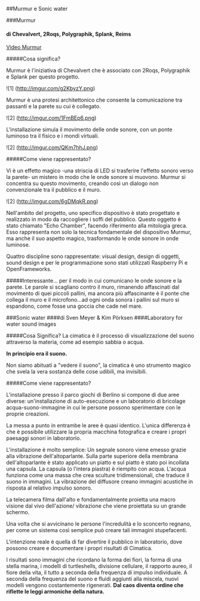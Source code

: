 ##Murmur e Sonic water 

###Murmur
#### di Chevalvert, 2Roqs, Polygraphik, Splank, Reims 

[Video Murmur](https://vimeo.com/67242728)

#####Cosa significa?

Murmur è l'iniziativa di Chevalvert che è associato con 2Roqs, Polygraphik e Splank per questo progetto.

![1] (http://imgur.com/g2KbyzY.png)

Murmur è una protesi architettonico che consente la comunicazione tra passanti e la parete su cui è collegato. 

![2] (http://imgur.com/1FmBEp6.png)

L'installazione simula il movimento delle onde sonore, con un ponte luminoso tra il fisico e i mondi virtuali. 

![2] (http://imgur.com/QKm7hhJ.png)

#####Come viene rappresentato?

Vi è un effetto magico -una striscia di LED si trasferire l'effetto sonoro verso la parete-  un mistero in modo 
che le onde sonore si muovono. Murmur si concentra su questo movimento, creando così un dialogo non convenzionale 
tra il pubblico e il muro.

![2] (http://imgur.com/6gDMqkR.png)

Nell'ambito del progetto, uno specifico dispositivo è stato progettato e realizzato in modo da raccogliere 
i soffi del pubblico. Questo oggetto è stato chiamato "Echo Chamber", facendo riferimento alla mitologia greca. 
Esso rappresenta non solo la tecnica fondamentale del dispositivo Murmur, ma anche il suo aspetto magico, 
trasformando le onde sonore in onde luminose.

Quattro discipline sono rappresentate: visual design, design di oggetti, sound design e per le programmazione 
sono stati utilizzati Raspberry Pi e OpenFrameworks. 

#####Interessante...
per il modo in cui comunicano le onde sonore e la parete. Le parole si scagliano contro il muro, rimanendo affascinati dal movimento di quei piccoli pallini, ma ancora più affascinante è il ponte che collega il muro e il microfono...ad ogni onda sonora i pallini sul muro si espandono, come fosse una goccia che cade nel mare. 



###Sonic water 
####di Sven Meyer & Kim Pörksen
####Laboratory for water sound images

#####Cosa Significa?
La cimatica è il processo di visualizzazione del suono attraverso la materia, come ad esempio sabbia o acqua.

**In principio era il suono.**

Non siamo abituati a "vedere il suono", la cimatica è uno strumento magico che svela la vera sostanza delle cose udibili, ma invisibili.


#####Come viene rappresentato?

L'installazione presso il parco giochi di Berlino si compone di due aree diverse: un'installazione di auto-esecuzione e un laboratorio di bricolage acqua-suono-immagine in cui le persone possono sperimentare con le proprie creazioni.

La messa a punto in entrambe le aree è quasi identico. L'unica differenza è che è possibile utilizzare la propria macchina fotografica e creare i propri paesaggi sonori in laboratorio.

L'installazione è molto semplice: Un segnale sonoro viene emesso grazie alla vibrazione dell'altoparlante. Sulla parte superiore della membrana dell'altoparlante è stato applicato un piatto e sul piatto è stato poi incollata una capsula. La capsula (o l'intera piastra) è riempito con acqua. 
L'acqua funziona come una massa che crea sculture tridimensionali, che traduce il suono in immagini. La vibrazione del diffusore creano immagini acustiche in risposta al relativo impulso sonoro.

La telecamera filma dall'alto e fondamentalmente proietta una  macro visione dal vivo dell'azione/ vibrazione che viene proiettata su un grande schermo. 

Una volta che si avvicinano le persone l'incredulità e lo sconcerto regnano, per come un sistema così semplice può creare tali immagini stupefacenti. 

L'intenzione reale è quella di far divertire il pubblico in laboratorio, dove possono creare e documentare i propri risultati di Cimatica.


I risultati sono immagini che ricordano la forma dei fiori, la forma di una stella marina, i modelli di turtleshells, divisione cellulare, il rapporto aureo, il fiore della vita, il tutto a seconda della frequenza di impulso individuale.
A seconda della frequenza del suono e fluidi aggiunti alla miscela, nuovi modelli vengono costantemente rigenerati. **Dal caos diventa ordine che riflette le leggi armoniche della natura.**





